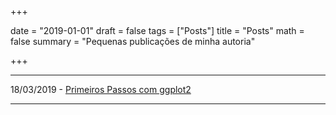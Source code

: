 +++

date = "2019-01-01"
draft = false
tags = ["Posts"]
title = "Posts"
math = false
summary = "Pequenas publicações de minha autoria"


+++

---

18/03/2019 - [Primeiros Passos com ggplot2](/img/post/post_ggplot2.html)

---

